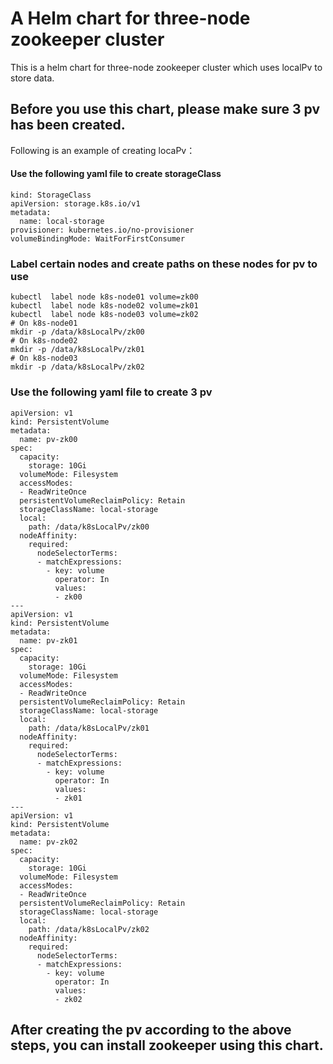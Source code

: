 # A Helm chart for three-node zookeeper cluster
This is a helm chart for three-node zookeeper cluster which uses localPv to store data. 
## Before you use this chart, please make sure 3 pv has been created.
Following is an example of creating locaPv：
#### Use the following yaml file to create storageClass
```
kind: StorageClass
apiVersion: storage.k8s.io/v1
metadata:
  name: local-storage 
provisioner: kubernetes.io/no-provisioner
volumeBindingMode: WaitForFirstConsumer
```
### Label certain  nodes and create paths on these nodes for pv to use
```
kubectl  label node k8s-node01 volume=zk00
kubectl  label node k8s-node02 volume=zk01
kubectl  label node k8s-node03 volume=zk02
# On k8s-node01
mkdir -p /data/k8sLocalPv/zk00
# On k8s-node02
mkdir -p /data/k8sLocalPv/zk01
# On k8s-node03
mkdir -p /data/k8sLocalPv/zk02
```
###  Use the following yaml file to create 3 pv
```
apiVersion: v1
kind: PersistentVolume
metadata:
  name: pv-zk00
spec:
  capacity:
    storage: 10Gi
  volumeMode: Filesystem
  accessModes:
  - ReadWriteOnce
  persistentVolumeReclaimPolicy: Retain  
  storageClassName: local-storage
  local:
    path: /data/k8sLocalPv/zk00
  nodeAffinity:
    required:
      nodeSelectorTerms:
      - matchExpressions:
        - key: volume 
          operator: In
          values:
          - zk00
---
apiVersion: v1
kind: PersistentVolume
metadata:
  name: pv-zk01
spec:
  capacity:
    storage: 10Gi
  volumeMode: Filesystem
  accessModes:
  - ReadWriteOnce
  persistentVolumeReclaimPolicy: Retain  
  storageClassName: local-storage
  local:
    path: /data/k8sLocalPv/zk01
  nodeAffinity:
    required:
      nodeSelectorTerms:
      - matchExpressions:
        - key: volume 
          operator: In
          values:
          - zk01
---
apiVersion: v1
kind: PersistentVolume
metadata:
  name: pv-zk02
spec:
  capacity:
    storage: 10Gi
  volumeMode: Filesystem
  accessModes:
  - ReadWriteOnce
  persistentVolumeReclaimPolicy: Retain  
  storageClassName: local-storage
  local:
    path: /data/k8sLocalPv/zk02
  nodeAffinity:
    required:
      nodeSelectorTerms:
      - matchExpressions:
        - key: volume 
          operator: In
          values:
          - zk02
```
## After creating the pv according to the above steps, you can install zookeeper using this chart.
